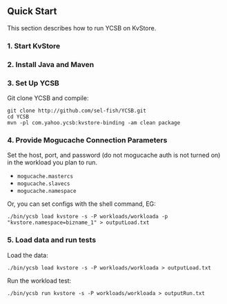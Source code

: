 <!--
Copyright (c) 2014 - 2015 YCSB contributors. All rights reserved.

Licensed under the Apache License, Version 2.0 (the "License"); you
may not use this file except in compliance with the License. You
may obtain a copy of the License at

http://www.apache.org/licenses/LICENSE-2.0

Unless required by applicable law or agreed to in writing, software
distributed under the License is distributed on an "AS IS" BASIS,
WITHOUT WARRANTIES OR CONDITIONS OF ANY KIND, either express or
implied. See the License for the specific language governing
permissions and limitations under the License. See accompanying
LICENSE file.
-->

## Quick Start

This section describes how to run YCSB on KvStore. 

### 1. Start KvStore

### 2. Install Java and Maven

### 3. Set Up YCSB

Git clone YCSB and compile:

    git clone http://github.com/sel-fish/YCSB.git
    cd YCSB
    mvn -pl com.yahoo.ycsb:kvstore-binding -am clean package

### 4. Provide Mogucache Connection Parameters
    
Set the host, port, and password (do not mogucache auth is not turned on) in the 
workload you plan to run.

- `mogucache.mastercs`
- `mogucache.slavecs`
- `mogucache.namespace`

Or, you can set configs with the shell command, EG:

    ./bin/ycsb load kvstore -s -P workloads/workloada -p "kvstore.namespace=bizname_1" > outputLoad.txt

### 5. Load data and run tests

Load the data:

    ./bin/ycsb load kvstore -s -P workloads/workloada > outputLoad.txt

Run the workload test:

    ./bin/ycsb run kvstore -s -P workloads/workloada > outputRun.txt

